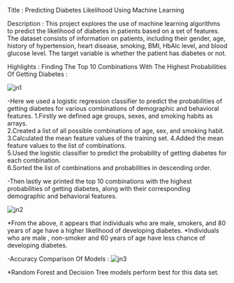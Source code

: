 Title : Predicting Diabetes Likelihood Using Machine Learning

Description :
This project explores the use of machine learning algorithms to predict the likelihood of diabetes in patients based on a set of features. The dataset consists of information on patients, including their gender,
age, history of hypertension, heart disease, smoking, BMI, HbAlc level, and blood glucose level. The target variable is whether the patient has diabetes or not.

Highlights :
Finding The Top 10 Combinations With The Highest Probabilities Of Getting Diabetes : 

![jn1](https://github.com/rbhavitha/Predicting-Diabetes-Likelihood-Using-Machine-Learning-/assets/71348485/7c2f7f44-68e0-4d0d-8380-63a652647089)

-Here we used a logistic regression classifier to predict the probabilities of getting diabetes for various combinations of demographic and behavioral features.
1.Firstly we defined age groups, sexes, and smoking habits as arrays.                                                                                                                                       
2.Created a list of all possible combinations of age, sex, and smoking habit.                                                                                                                             3.Calculated the mean feature values of the training set.                                                                                                                                                           4.Added the mean feature values to the list of combinations.                                                                                                                                                   
5.Used the logistic classifier to predict the probability of getting diabetes for each combination.                                                                                                          
6.Sorted the list of combinations and probabilities in descending order.

-Then lastly we printed the top 10 combinations with the highest probabilities of getting diabetes, along with their corresponding demographic and behavioral features.

![jn2](https://github.com/rbhavitha/Predicting-Diabetes-Likelihood-Using-Machine-Learning-/assets/71348485/6daa8e6e-0211-4c6c-8494-d8d0f83aa3ae)

*From the above, it appears that individuals who are male, smokers, and 80 years of age have a higher likelihood of developing diabetes.
*Individuals who are male , non-smoker and 60 years of age have less chance of developing diabetes.

-Accuracy Comparison Of Models :
![jn3](https://github.com/rbhavitha/Predicting-Diabetes-Likelihood-Using-Machine-Learning-/assets/71348485/4d09d7c9-f793-422d-b6c1-79de7489807f)

*Random Forest and Decision Tree models perform best for this data set.
